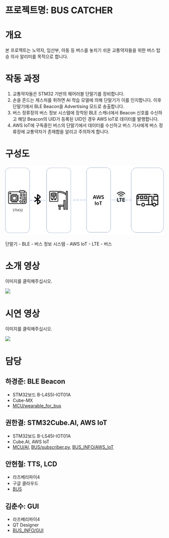 # 프로젝트명: BUS CATCHER
# 개요
본 프로젝트는 노약자, 임산부, 아동 등 버스를 놓치기 쉬운 교통약자들을 위한 버스 탑승 의사 알리미를 목적으로 합니다.

# 작동 과정
1. 교통약자들은 STM32 기반의 웨어러블 단말기를 장비합니다.
2. 손을 흔드는 제스처를 취하면 AI 학습 모델에 의해 단말기가 이를 인지합니다. 이후 단말기에서 BLE Beacon을 Advertising 모드로 송출합니다.
3. 버스 정류장의 버스 정보 시스템에 장착된 BLE 스캐너에서 Beacon 신호를 수신하고 해당 Beacon의 UID가 등록된 UID인 경우 AWS IoT로 데이터를 발행합니다.
4. AWS IoT에 구독중인 버스의 단말기에서 데이터를 수신하고 버스 기사에게 버스 정류장에 교통약자가 존재함을 알리고 주의하게 합니다.

# 구성도
![구성도](image/entire_system.png)

단말기 - BLE - 버스 정보 시스템 - AWS IoT - LTE - 버스

# 소개 영상
이미지를 클릭해주십시오.

[![](https://img.youtube.com/vi/MRky6hmbNtE/0.jpg)](https://youtu.be/MRky6hmbNtE)

# 시연 영상
이미지를 클릭해주십시오.

[![](https://img.youtube.com/vi/4hIDGSzT3UQ/0.jpg)](https://www.youtube.com/watch?v=4hIDGSzT3UQ)

# 담당

## 하경준: BLE Beacon
- STM32보드 B-L4S5I-IOT01A
- Cube-MX
- [MCU/wearable_for_bus](https://github.com/SweetWeeds/shh2021_LiveinSIOR/tree/master/MCU/wearable_for_bus)

## 권한결: STM32Cube.AI, AWS IoT
- STM32보드 B-LS45I-IOT01A
- Cube.AI, AWS IoT
- [MCU/AI](https://github.com/SweetWeeds/shh2021_LiveinSIOR/tree/master/MCU/AI), [BUS/subscriber.py](https://github.com/SweetWeeds/shh2021_LiveinSIOR/blob/master/BUS/subscriber.py), [BUS_INFO/AWS_IoT](https://github.com/SweetWeeds/shh2021_LiveinSIOR/tree/master/BUS_INFO/AWS_IoT)

## 안현철: TTS, LCD
- 라즈베리파이4
- 구글 클라우드
- [BUS](https://github.com/SweetWeeds/shh2021_LiveinSIOR/tree/master/BUS)

## 김춘수: GUI
- 라즈베리파이4
- QT Designer
- [BUS_INFO/GUI](https://github.com/SweetWeeds/shh2021_LiveinSIOR/tree/master/BUS_INFO/GUI)
